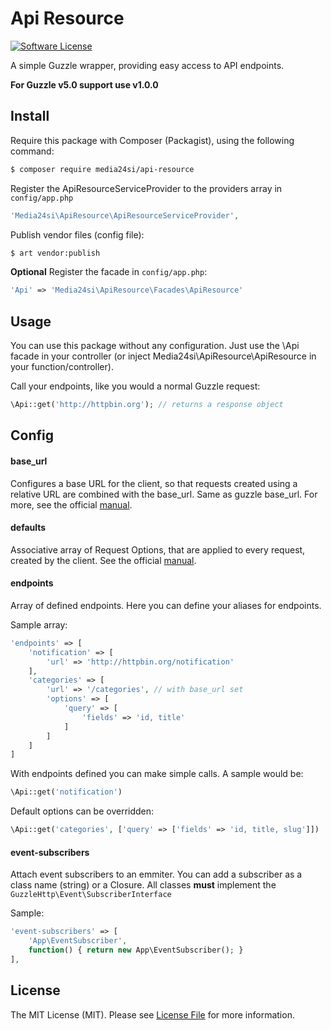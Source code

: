 # Api Resource

[![Software License](https://img.shields.io/badge/license-MIT-brightgreen.svg?style=flat-square)](LICENSE)

A simple Guzzle wrapper, providing easy access to API endpoints.

**For Guzzle v5.0 support use v1.0.0**

## Install

Require this package with Composer (Packagist), using the following command:

``` bash
$ composer require media24si/api-resource
```

Register the ApiResourceServiceProvider to the providers array in `config/app.php`

``` php
'Media24si\ApiResource\ApiResourceServiceProvider',
```

Publish vendor files (config file):
``` bash
$ art vendor:publish
```

**Optional**
Register the facade in `config/app.php`:
``` php
'Api' => 'Media24si\ApiResource\Facades\ApiResource'
```

## Usage

You can use this package without any configuration. Just use the \Api facade in your controller (or inject Media24si\ApiResource\ApiResource in your function/controller).

Call your endpoints, like you would a normal Guzzle request:
``` php
\Api::get('http://httpbin.org'); // returns a response object
```

## Config

#### base_url
Configures a base URL for the client, so that requests created using a relative URL are combined with the base_url. Same as guzzle base_url. For more, see the official [manual].

#### defaults
Associative array of Request Options, that are applied to every request, created by the client. See the official [manual].

#### endpoints
Array of defined endpoints. Here you can define your aliases for endpoints.

Sample array:
``` php
'endpoints' => [
	'notification' => [
		'url' => 'http://httpbin.org/notification'
	],
	'categories' => [
		'url' => '/categories', // with base_url set
		'options' => [
			'query' => [
				'fields' => 'id, title'
			]
		]
	]
]
```

With endpoints defined you can make simple calls. A sample would be: 
``` php
\Api::get('notification')
```

Default options can be overridden: 
``` php
\Api::get('categories', ['query' => ['fields' => 'id, title, slug']])
```

#### event-subscribers
Attach event subscribers to an emmiter.
You can add a subscriber as a class name (string) or a Closure. All classes **must** implement the ```GuzzleHttp\Event\SubscriberInterface```

Sample:
``` php
'event-subscribers' => [
	'App\EventSubscriber',
	function() { return new App\EventSubscriber(); }
],
```

## License

The MIT License (MIT). Please see [License File](LICENSE.md) for more information.

[manual]: http://guzzle.readthedocs.org/en/latest/
